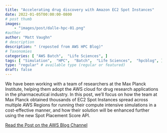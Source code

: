 ```yaml
---
title: "Accelerating drug discovery with Amazon EC2 Spot Instances"
date: 2022-01-05T00:00:00-0800
# post thumb
images:
    - "images/post/dalle-hpc-01.png"
#author
author: "Matt Vaughn"
# description
description: " (reposted from AWS HPC Blog)"
# Taxonomies
categories: [ "AWS Batch",  "Life Sciences", ]
tags: [ "Simulation",  "HPC",  "Batch",  "Life Sciences",  "hpcblog", ]
type: "regular" # available type (regular or featured)
draft: false
---
```


We have been working with a team of researchers at the Max Planck Institute, helping them adopt the AWS cloud for drug research applications in the pharmaceutical industry. In this post, we’ll focus on how the team at Max Planck obtained thousands of EC2 Spot Instances spread across multiple AWS Regions for running their compute intensive simulations in a cost-effective manner, and how their solution will be enhanced further using the new Spot Placement Score API.

<a href="https://aws.amazon.com/blogs/hpc/accelerating-drug-discovery-with-amazon-ec2-spot-instances/" class="btn btn-primary btn-lg active" role="button" aria-pressed="true" style="margin-top: 8px;">Read the Post on the AWS Blog Channel</a>